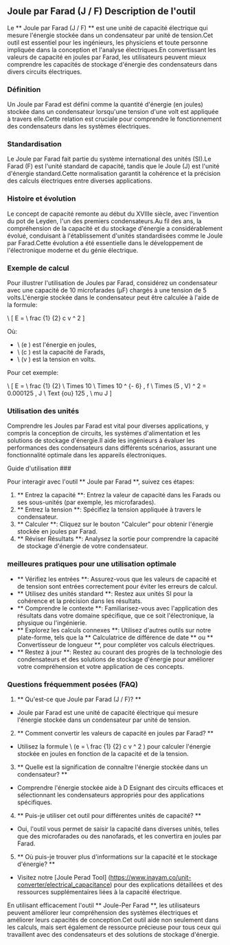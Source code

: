 ## Joule par Farad (J / F) Description de l'outil

Le ** Joule par Farad (J / F) ** est une unité de capacité électrique qui mesure l'énergie stockée dans un condensateur par unité de tension.Cet outil est essentiel pour les ingénieurs, les physiciens et toute personne impliquée dans la conception et l'analyse électriques.En convertissant les valeurs de capacité en joules par Farad, les utilisateurs peuvent mieux comprendre les capacités de stockage d'énergie des condensateurs dans divers circuits électriques.

### Définition

Un Joule par Farad est défini comme la quantité d'énergie (en joules) stockée dans un condensateur lorsqu'une tension d'une volt est appliquée à travers elle.Cette relation est cruciale pour comprendre le fonctionnement des condensateurs dans les systèmes électriques.

### Standardisation

Le Joule par Farad fait partie du système international des unités (SI).Le Farad (F) est l'unité standard de capacité, tandis que le Joule (J) est l'unité d'énergie standard.Cette normalisation garantit la cohérence et la précision des calculs électriques entre diverses applications.

### Histoire et évolution

Le concept de capacité remonte au début du XVIIIe siècle, avec l'invention du pot de Leyden, l'un des premiers condensateurs.Au fil des ans, la compréhension de la capacité et du stockage d'énergie a considérablement évolué, conduisant à l'établissement d'unités standardisées comme le Joule par Farad.Cette évolution a été essentielle dans le développement de l'électronique moderne et du génie électrique.

### Exemple de calcul

Pour illustrer l'utilisation de Joules par Farad, considérez un condensateur avec une capacité de 10 microfarades (µF) chargés à une tension de 5 volts.L'énergie stockée dans le condensateur peut être calculée à l'aide de la formule:

\ [
E = \ frac {1} {2} c v ^ 2
\]

Où:
- \ (e \) est l'énergie en joules,
- \ (c \) est la capacité de Farads,
- \ (v \) est la tension en volts.

Pour cet exemple:

\ [
E = \ frac {1} {2} \ Times 10 \ Times 10 ^ {- 6} \, f \ Times (5 \, V) ^ 2 = 0.000125 \, J \ Text {ou} 125 \, \ mu J
\]

### Utilisation des unités

Comprendre les Joules par Farad est vital pour diverses applications, y compris la conception de circuits, les systèmes d'alimentation et les solutions de stockage d'énergie.Il aide les ingénieurs à évaluer les performances des condensateurs dans différents scénarios, assurant une fonctionnalité optimale dans les appareils électroniques.

Guide d'utilisation ###

Pour interagir avec l'outil ** Joule par Farad **, suivez ces étapes:

1. ** Entrez la capacité **: Entrez la valeur de capacité dans les Farads ou ses sous-unités (par exemple, les microfarades).
2. ** Entrez la tension **: Spécifiez la tension appliquée à travers le condensateur.
3. ** Calculer **: Cliquez sur le bouton "Calculer" pour obtenir l'énergie stockée en joules par Farad.
4. ** Réviser Résultats **: Analysez la sortie pour comprendre la capacité de stockage d'énergie de votre condensateur.

### meilleures pratiques pour une utilisation optimale

- ** Vérifiez les entrées **: Assurez-vous que les valeurs de capacité et de tension sont entrées correctement pour éviter les erreurs de calcul.
- ** Utilisez des unités standard **: Restez aux unités SI pour la cohérence et la précision dans les résultats.
- ** Comprendre le contexte **: Familiarisez-vous avec l'application des résultats dans votre domaine spécifique, que ce soit l'électronique, la physique ou l'ingénierie.
- ** Explorez les calculs connexes **: Utilisez d'autres outils sur notre plate-forme, tels que la ** Calculatrice de différence de date ** ou ** Convertisseur de longueur **, pour compléter vos calculs électriques.
- ** Restez à jour **: Restez au courant des progrès de la technologie des condensateurs et des solutions de stockage d'énergie pour améliorer votre compréhension et votre application de ces concepts.

### Questions fréquemment posées (FAQ)

1. ** Qu'est-ce que Joule par Farad (J / F)? **
- Joule par Farad est une unité de capacité électrique qui mesure l'énergie stockée dans un condensateur par unité de tension.

2. ** Comment convertir les valeurs de capacité en joules par Farad? **
- Utilisez la formule \ (e = \ frac {1} {2} c v ^ 2 \) pour calculer l'énergie stockée en joules en fonction de la capacité et de la tension.

3. ** Quelle est la signification de connaître l'énergie stockée dans un condensateur? **
- Comprendre l'énergie stockée aide à D Esignant des circuits efficaces et sélectionnant les condensateurs appropriés pour des applications spécifiques.

4. ** Puis-je utiliser cet outil pour différentes unités de capacité? **
- Oui, l'outil vous permet de saisir la capacité dans diverses unités, telles que des microfarades ou des nanofarads, et les convertira en joules par Farad.

5. ** Où puis-je trouver plus d'informations sur la capacité et le stockage d'énergie? **
- Visitez notre [Joule Perad Tool] (https://www.inayam.co/unit-converter/electrical_capacitance) pour des explications détaillées et des ressources supplémentaires liées à la capacité électrique.

En utilisant efficacement l'outil ** Joule-Per Farad **, les utilisateurs peuvent améliorer leur compréhension des systèmes électriques et améliorer leurs capacités de conception.Cet outil aide non seulement dans les calculs, mais sert également de ressource précieuse pour tous ceux qui travaillent avec des condensateurs et des solutions de stockage d'énergie.